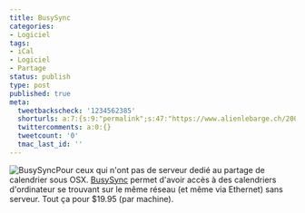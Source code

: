 ```yaml
---
title: BusySync
categories:
- Logiciel
tags:
- iCal
- Logiciel
- Partage
status: publish
type: post
published: true
meta:
  tweetbackscheck: '1234562385'
  shorturls: a:7:{s:9:"permalink";s:47:"https://www.alienlebarge.ch/2008/01/19/busysync/";s:7:"tinyurl";s:25:"https://tinyurl.com/bawrf5";s:4:"isgd";s:17:"https://is.gd/im3c";s:5:"bitly";s:18:"https://bit.ly/Dnc2";s:5:"snipr";s:22:"https://snipr.com/back6";s:5:"snurl";s:22:"https://snurl.com/back6";s:7:"snipurl";s:24:"https://snipurl.com/back6";}
  twittercomments: a:0:{}
  tweetcount: '0'
  tmac_last_id: ''
---
```

<img src="https://dlgjp9x71cipk.cloudfront.net/2008/01/busysync.png" alt="BusySync" />Pour ceux qui n'ont pas de serveur dedié au partage de calendrier sous OSX. <a href="https://www.busymac.com/" title="le site de BusyMac">BusySync</a> permet d'avoir accès à des calendriers d'ordinateur se trouvant sur le même réseau (et même via Ethernet) sans serveur. Tout ça pour $19.95 (par machine).
